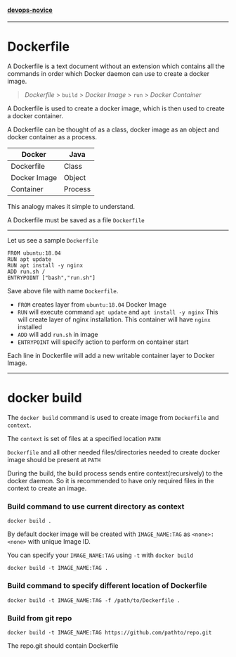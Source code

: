 #### [devops-novice](../README.md)

---

# Dockerfile

A Dockerfile is a text document without an extension which contains all the commands in order which Docker daemon can use to create a docker image.

> *Dockerfile* > `build` > *Docker Image* > `run` > *Docker Container*

A Dockerfile is used to create a docker image, which is then used to create a docker container.

A Dockerfile can be thought of as a class, docker image as an object and docker container as a process.

| Docker        |  Java   |
| ------------- | --------|
| Dockerfile    | Class   |
| Docker Image  | Object  |
| Container     | Process |

This analogy makes it simple to understand.

A Dockerfile must be saved as a file `Dockerfile`

---

Let us see a sample `Dockerfile`

```
FROM ubuntu:18.04
RUN apt update
RUN apt install -y nginx
ADD run.sh /
ENTRYPOINT ["bash","run.sh"]
```

Save above file with name `Dockerfile`.

* `FROM` creates layer from `ubuntu:18.04` Docker Image
* `RUN` will execute command `apt update` and `apt install -y nginx` This will create layer of nginx installation. This container will have `nginx` installed
* `ADD` will add `run.sh` in image
* `ENTRYPOINT` will specify action to perform on container start

Each line in Dockerfile will add a new writable container layer to Docker Image.

---

# docker build

The `docker build` command is used to create image from `Dockerfile` and `context`.

The `context` is set of files at a specified location `PATH`

`Dockerfile` and all other needed files/directories needed to create docker image should be present at `PATH`

During the build, the build process sends entire context(recursively) to the docker daemon. So it is recommended to have only required files in the context to create an image.

### Build command to use current directory as context

`docker build .`

By default docker image will be created with `IMAGE_NAME:TAG` as `<none>:<none>` with unique Image ID.

You can specify your `IMAGE_NAME:TAG` using `-t` with `docker build`

`docker build -t IMAGE_NAME:TAG .`

### Build command to specify different location of Dockerfile

`docker build -t IMAGE_NAME:TAG -f /path/to/Dockerfile .`

### Build from git repo

`docker build -t IMAGE_NAME:TAG https://github.com/pathto/repo.git`

The repo.git should contain Dockerfile
